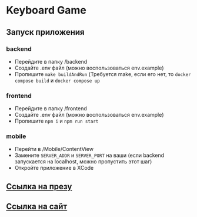 # Keyboard Game

## Запуск приложения

### backend

- Перейдите в папку /backend
- Создайте .env файл (можно воспользоваться env.example)
- Пропишите `make buildAndRun` (Требуется make, если его нет, то `docker compose build` и `docker compose up`

### frontend

- Перейдите в папку /frontend
- Создайте .env файл (можно воспользоваться env.example)
- Пропишите `npm i` и `npm run start`

### mobile

- Перейти в /Mobile/ContentView
- Замените `SERVER_ADDR` и `SERVER_PORT` на ваши (если backend запускается на localhost, можно пропустить этот шаг)
- Откройте приложение в XCode

## [Ссылка на презу](https://docs.google.com/presentation/d/10DJ7uGG-RdzJUsnvgVlSHbHWyZYREbGBxRB398-C5V0/edit?pli=1#slide=id.gf09f6a330b_0_1289)

## [Ссылка на сайт](http://89.169.167.150:3000)
